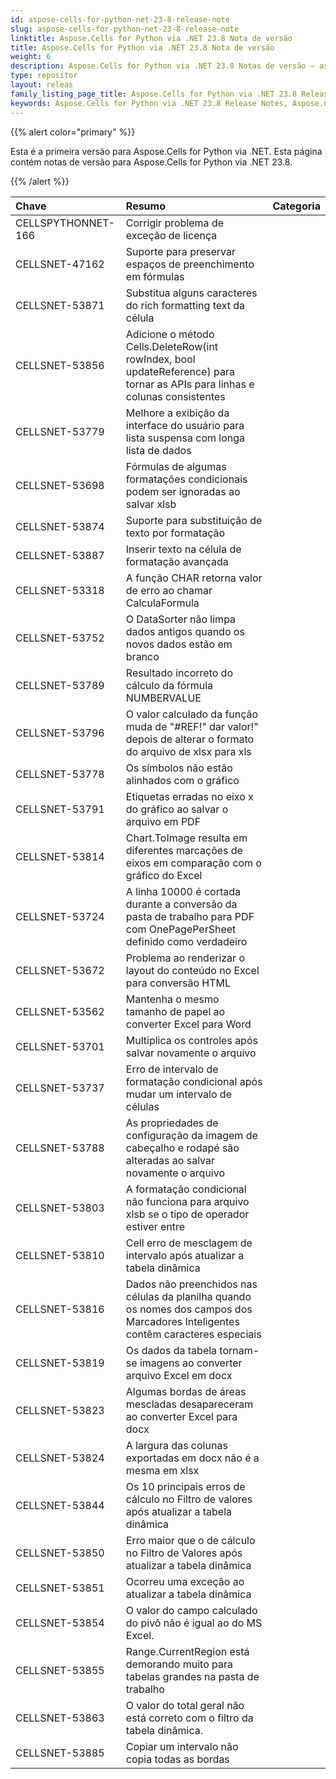```yaml
---
id: aspose-cells-for-python-net-23-8-release-note
slug: aspose-cells-for-python-net-23-8-release-note
linktitle: Aspose.Cells for Python via .NET 23.8 Nota de versão
title: Aspose.Cells for Python via .NET 23.8 Nota de versão
weight: 6
description: Aspose.Cells for Python via .NET 23.8 Notas de versão – as últimas melhorias, novos recursos e correções
type: repositor
layout: releas
family_listing_page_title: Aspose.Cells for Python via .NET 23.8 Release Note
keywords: Aspose.Cells for Python via .NET 23.8 Release Notes, Aspose.Cells for Python via .NET 23.8 updates and fixe
---
```

{{% alert color="primary" %}} 

Esta é a primeira versão para Aspose.Cells for Python via .NET.
Esta página contém notas de versão para Aspose.Cells for Python via .NET 23.8.

{{% /alert %}} 

|**Chave**|**Resumo**|**Categoria**|
| :- | :- | :- |
|CELLSPYTHONNET-166|Corrigir problema de exceção de licença|
|CELLSNET-47162|Suporte para preservar espaços de preenchimento em fórmulas|
|CELLSNET-53871|Substitua alguns caracteres do rich formatting text da célula|
|CELLSNET-53856|Adicione o método Cells.DeleteRow(int rowIndex, bool updateReference) para tornar as APIs para linhas e colunas consistentes|
|CELLSNET-53779|Melhore a exibição da interface do usuário para lista suspensa com longa lista de dados|
|CELLSNET-53698|Fórmulas de algumas formatações condicionais podem ser ignoradas ao salvar xlsb|
|CELLSNET-53874|Suporte para substituição de texto por formatação|
|CELLSNET-53887|Inserir texto na célula de formatação avançada|
|CELLSNET-53318|A função CHAR retorna valor de erro ao chamar CalculaFormula|
|CELLSNET-53752|O DataSorter não limpa dados antigos quando os novos dados estão em branco|
|CELLSNET-53789|Resultado incorreto do cálculo da fórmula NUMBERVALUE|
|CELLSNET-53796|O valor calculado da função muda de "#REF!" dar valor!" depois de alterar o formato do arquivo de xlsx para xls|
|CELLSNET-53778| Os símbolos não estão alinhados com o gráfico|
|CELLSNET-53791|Etiquetas erradas no eixo x do gráfico ao salvar o arquivo em PDF|
|CELLSNET-53814|Chart.ToImage resulta em diferentes marcações de eixos em comparação com o gráfico do Excel|
|CELLSNET-53724|A linha 10000 é cortada durante a conversão da pasta de trabalho para PDF com OnePagePerSheet definido como verdadeiro|
|CELLSNET-53672|Problema ao renderizar o layout do conteúdo no Excel para conversão HTML|
|CELLSNET-53562| Mantenha o mesmo tamanho de papel ao converter Excel para Word|
|CELLSNET-53701|Multiplica os controles após salvar novamente o arquivo|
|CELLSNET-53737|Erro de intervalo de formatação condicional após mudar um intervalo de células|
|CELLSNET-53788|As propriedades de configuração da imagem de cabeçalho e rodapé são alteradas ao salvar novamente o arquivo|
|CELLSNET-53803|A formatação condicional não funciona para arquivo xlsb se o tipo de operador estiver entre|
|CELLSNET-53810|Cell erro de mesclagem de intervalo após atualizar a tabela dinâmica|
|CELLSNET-53816|Dados não preenchidos nas células da planilha quando os nomes dos campos dos Marcadores Inteligentes contêm caracteres especiais|
|CELLSNET-53819|Os dados da tabela tornam-se imagens ao converter arquivo Excel em docx|
|CELLSNET-53823|Algumas bordas de áreas mescladas desapareceram ao converter Excel para docx|
|CELLSNET-53824|A largura das colunas exportadas em docx não é a mesma em xlsx|
|CELLSNET-53844|Os 10 principais erros de cálculo no Filtro de valores após atualizar a tabela dinâmica|
|CELLSNET-53850|Erro maior que o de cálculo no Filtro de Valores após atualizar a tabela dinâmica|
|CELLSNET-53851|Ocorreu uma exceção ao atualizar a tabela dinâmica|
|CELLSNET-53854|O valor do campo calculado do pivô não é igual ao do MS Excel.|
|CELLSNET-53855|Range.CurrentRegion está demorando muito para tabelas grandes na pasta de trabalho|
|CELLSNET-53863|O valor do total geral não está correto com o filtro da tabela dinâmica.|
|CELLSNET-53885|Copiar um intervalo não copia todas as bordas|
